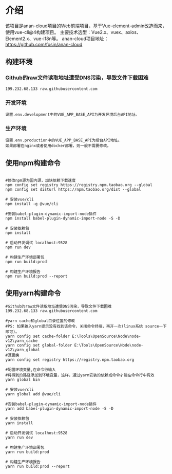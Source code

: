 # 介绍
该项目是anan-cloud项目的Web前端项目，基于Vue-element-admin改造而来，使用vue-cli@4构建项目。
主要技术选型：Vue2.x、vuex、axios、Element2.x、vue-i18n等。
anan-cloud项目地址：<https://github.com/fosin/anan-cloud>

## 构建环境

### Github的raw文件读取地址遭受DNS污染，导致文件下载困难
    199.232.68.133 raw.githubusercontent.com

### 开发环境
    设置.env.development中的VUE_APP_BASE_API为开发环境后台API地址。

### 生产环境
    设置.env.production中的VUE_APP_BASE_API为后台API地址。
    如果部署在nginx或者使用docker部署，则一般不需要修改。

## 使用npm构建命令
```shell script

#修改npm源为国内源，加快依赖下载速度
npm config set registry https://registry.npm.taobao.org --global
npm config set disturl https://npm.taobao.org/dist --global

# 安装vue/cli
npm install -g @vue/cli

#安装babel-plugin-dynamic-import-node插件
npm install babel-plugin-dynamic-import-node -S -D

# 安装依赖包
npm install

# 启动开发调试 localhost:9528
npm run dev

# 构建生产环境部署包
npm run build:prod

# 构建生产环境报告
npm run build:prod --report
```
## 使用yarn构建命令
```shell script
#Github的raw文件读取地址遭受DNS污染，导致文件下载困难
199.232.68.133 raw.githubusercontent.com

#yarn cache和global目录位置的修改
#PS: 如果输入yarn提示没有找到该命令，关闭命令终端，再开一次(linux系统 source一下即可)。
yarn config set cache-folder E:\Tools\OpenSource\Node\node-v12\yarn_cache
yarn config set global-folder E:\Tools\OpenSource\Node\node-v12\yarn_global
#源更换
yarn config set registry https://registry.npm.taobao.org

#配置环境变量,在命令行输入 
#将得到的路径添加到环境变量，这样，通过yarn安装的依赖或命令才能在命令行中有效
yarn global bin

# 安装vue/cli
yarn global add @vue/cli

#安装babel-plugin-dynamic-import-node插件
yarn add babel-plugin-dynamic-import-node -S -D

# 安装依赖包
yarn install

# 启动开发调试 localhost:9528
yarn run dev

# 构建生产环境部署包
yarn run build:prod

# 构建生产环境报告
yarn run build:prod --report
```